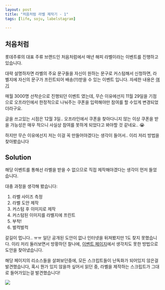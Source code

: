 ```yaml
---
layout: post
title: "처음처럼 라벨 제작기 - 1"
tags: [life, soju, labelstagram]

---
```


## 처음처럼

롯데주류의 대표 주류 브랜드인 처음처럼에서 매년 해피 라벨이라는 이벤트를 진행하고 있습니다.

대략 설명하자면 라벨의 주요 문구들을 자신이 원하는 문구로 커스텀해서 신청하면, 라벨지에 자신의 문구가 프린트되어 배송(!!)받을 수 있는 이벤트 입니다. 자세한 내용은 [여기](https://labelstagram.firstsoju.co.kr)

매월 3000명 선착순으로 진행되던 이벤트 였는데, 무슨 이유에선지 11월 29일을 기점으로 오프라인에서 한정적으로 나눠주는 쿠폰을 입력해야만 참여를 할 수있게 변경되었더라구요.

글을 쓰고있는 시점은 12월 3일.. 오프라인에서 쿠폰을 찾아다니지 않는 이상 쿠폰을 받을 가능성은 매우 적으니 사실상 참여를 못하게 되었다고 봐야할 것 같네요.. 😭

하지만 무슨 이유에선지 저는 이걸 꼭 만들어야겠다는 생각이 들어서.. 이리 저리 방법을 찾아봤습니다

## Solution

해당 이벤트를 통해선 라벨을 받을 수 없으므로 직접 제작해야겠다는 생각이 먼저 들었습니다.

대충 과정을 생각해 봤습니다:
1. 라벨 사이즈 측정
1. 라벨 도안 제작
1. 커스텀 후 이미지로 제작
1. 커스텀된 이미지를 라벨지에 프린트
1. 부착!
1. 벌컥벌컥

갈길이 멉니다.. ㅠㅠ 일단 공개된 도안이 없나 인터넷을 뒤져봤지만 1도 찾지 못했습니다. 이리 저리 둘러보면서 방황하던 찰나에, [이벤트 페이지](https://labelstagram.firstsoju.co.kr)에서 생각치도 못한 방법으로 도안을 찾아냈습니다.

해당 페이지의 리소스들을 살펴보던중에, 모든 스크립트들이 난독화가 되어있지 않은걸 발견했습니다, 혹시 뭔가 있지 않을까 싶어서 읽던 중, 라벨을 제작하는 스크립트가 그대로 들어가있는걸 발견했습니다! 

![](/posts/images/20171203-1.png)